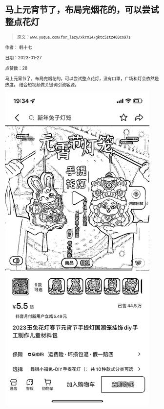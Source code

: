 # 马上元宵节了，布局完烟花的，可以尝试整点花灯

> 原文：[`www.yuque.com/for_lazy/xkrm14/gktc5ztz408co97s`](https://www.yuque.com/for_lazy/xkrm14/gktc5ztz408co97s)

作者： 韩十七 

日期：2023-01-27 

点赞数：28 

马上元宵节了，布局完烟花的，可以尝试整点花灯，没有口罩，广场和灯会依然是热度。 结合短视频做关键词引流客源。 

![](img/eca2f15fcff5f37392db8eb0a5a580e2.png) 

